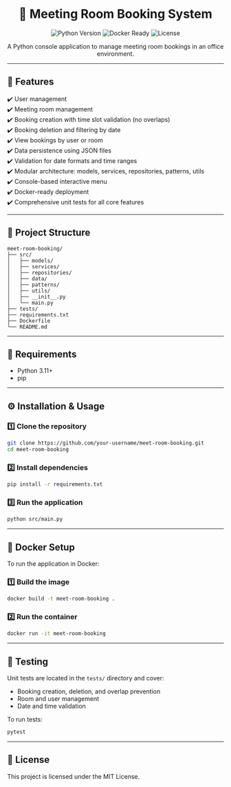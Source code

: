 <div align="center">
  <h1>📅 Meeting Room Booking System</h1>
  <p>
    <img src="https://img.shields.io/badge/python-3.11%2B-blue.svg" alt="Python Version">
    <img src="https://img.shields.io/badge/docker-ready-blue.svg" alt="Docker Ready">
    <img src="https://img.shields.io/badge/license-MIT-green.svg" alt="License">
  </p>
  <p>A Python console application to manage meeting room bookings in an office environment.</p>
</div>

---

## 🚀 Features

✔️ User management  
✔️ Meeting room management  
✔️ Booking creation with time slot validation (no overlaps)  
✔️ Booking deletion and filtering by date  
✔️ View bookings by user or room  
✔️ Data persistence using JSON files  
✔️ Validation for date formats and time ranges  
✔️ Modular architecture: models, services, repositories, patterns, utils  
✔️ Console-based interactive menu  
✔️ Docker-ready deployment  
✔️ Comprehensive unit tests for all core features

---

## 📁 Project Structure

```text
meet-room-booking/
├── src/
│   ├── models/
│   ├── services/
│   ├── repositories/
│   ├── data/
│   ├── patterns/
│   ├── utils/
│   ├── __init__.py
│   └── main.py
├── tests/
├── requirements.txt
├── Dockerfile
└── README.md
```

---

## 🧰 Requirements

- Python 3.11+
- pip

---

## ⚙️ Installation & Usage

### 1️⃣ Clone the repository
```bash
git clone https://github.com/your-username/meet-room-booking.git
cd meet-room-booking
```

### 2️⃣ Install dependencies
```bash
pip install -r requirements.txt
```

### 3️⃣ Run the application
```bash
python src/main.py
```

---

## 🐳 Docker Setup

To run the application in Docker:

### 1️⃣ Build the image
```bash
docker build -t meet-room-booking .
```

### 2️⃣ Run the container
```bash
docker run -it meet-room-booking
```

---

## 🧪 Testing

Unit tests are located in the `tests/` directory and cover:
- Booking creation, deletion, and overlap prevention
- Room and user management
- Date and time validation

To run tests:
```bash
pytest
```

---

## 📖 License

This project is licensed under the MIT License.